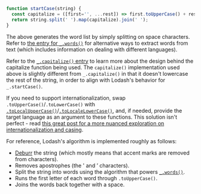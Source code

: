 ```javascript
function startCase(string) {
  const capitalize = ([first='', ...rest]) => first.toUpperCase() + rest.join('');
  return string.split(' ').map(capitalize).join(' ');
}
```

The above generates the word list by simply splitting on space characters. Refer to [the entry for `_.words()`](#!/nolodash/words) for alternative ways to extract words from text (which includes information on dealing with different languages).

Refer to the [`_.capitalize()` entry](#!/nolodash/capitalize) to learn more about the design behind the capitalize function being used. The `capitalize()` implementation used above is slightly different from `_.capitalize()` in that it doesn't lowercase the rest of the string, in order to align with Lodash's behavior for `_.startCase()`.

If you need to support internationalization, swap `.toUpperCase()`/`.toLowerCase()` with [`.toLocalUpperCase()`](https://developer.mozilla.org/en-US/docs/Web/JavaScript/Reference/Global_Objects/String/toLocaleUpperCase)/[`.toLocaleLowerCase()`](https://developer.mozilla.org/en-US/docs/Web/JavaScript/Reference/Global_Objects/String/toLocaleLowerCase), and, if needed, provide the target language as an argument to these functions. This solution isn't perfect - read [this great post for a more nuanced exploration on internationalization and casing](https://stackoverflow.com/a/53930826/7696223).

For reference, Lodash's algorithm is implemented roughly as follows:
* [Deburr](#!/nolodash/deburr) the string (which mostly means that accent marks are removed from characters).
* Removes apostrophes (the ' and ’ characters).
* Split the string into words using the algorithm that powers [`_.words()`](#!/nolodash/words).
* Runs the first letter of each word through `.toUpperCase()`.
* Joins the words back together with a space.
